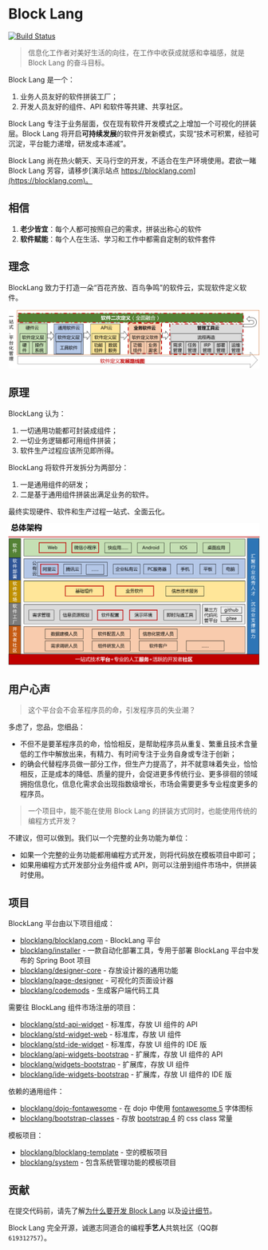 ﻿# Block Lang

[![Build Status](https://travis-ci.org/blocklang/blocklang.com.svg?branch=master)](https://travis-ci.org/blocklang/blocklang.com)

> 信息化工作者对美好生活的向往，在工作中收获成就感和幸福感，就是 Block Lang 的奋斗目标。

Block Lang 是一个：

1. 业务人员友好的软件拼装工厂；
2. 开发人员友好的组件、API 和软件等共建、共享社区。

Block Lang 专注于业务层面，仅在现有软件开发模式之上增加一个可视化的拼装层。Block Lang 将开启**可持续发展**的软件开发新模式，实现“技术可积累，经验可沉淀，平台能力递增，研发成本递减”。

Block Lang 尚在热火朝天、天马行空的开发，不适合在生产环境使用。君欲一睹 Block Lang 芳容，请移步[演示站点 https://blocklang.com](https://blocklang.com)。

## 相信

1. **老少皆宜**：每个人都可按照自己的需求，拼装出称心的软件
2. **软件赋能**：每个人在生活、学习和工作中都需自定制的软件套件

## 理念

BlockLang 致力于打造一朵“百花齐放、百鸟争鸣”的软件云，实现软件定义软件。

![Block Lang Idea](docs/spec/images/blocklang-idea.png)

## 原理

BlockLang 认为：

1. 一切通用功能都可封装成组件；
2. 一切业务逻辑都可用组件拼装；
3. 软件生产过程应该所见即所得。

BlockLang 将软件开发拆分为两部分：

1. 一是通用组件的研发；
2. 二是基于通用组件拼装出满足业务的软件。

最终实现硬件、软件和生产过程一站式、全面云化。

![Block Lang Architecture](docs/spec/images/blocklang-architecture.png)

## 用户心声

> 这个平台会不会革程序员的命，引发程序员的失业潮？

多虑了，您品，您细品：

* 不但不是要革程序员的命，恰恰相反，是帮助程序员从重复、繁重且技术含量低的工作中解放出来，有精力、有时间专注于业务自身或专注于创新；
* 的确会代替程序员做一部分工作，但生产力提高了，并不就意味着失业，恰恰相反，正是成本的降低、质量的提升，会促进更多传统行业、更多徘徊的领域拥抱信息化，信息化需求会出现指数级增长，市场会需要更多专业程度更多的程序员。

> 一个项目中，能不能在使用 Block Lang 的拼装方式同时，也能使用传统的编程方式开发？

不建议，但可以做到。我们以一个完整的业务功能为单位：

* 如果一个完整的业务功能都用编程方式开发，则将代码放在模板项目中即可；
* 如果用编程方式开发部分业务组件或 API，则可以注册到组件市场中，供拼装时使用。

## 项目

BlockLang 平台由以下项目组成：

* [blocklang/blocklang.com](https://github.com/blocklang/blocklang.com) - BlockLang 平台
* [blocklang/installer](https://github.com/blocklang/blocklang-installer) - 一款自动化部署工具，专用于部署 BlockLang 平台中发布的 Spring Boot 项目
* [blocklang/designer-core](https://github.com/blocklang/designer-core) - 存放设计器的通用功能
* [blocklang/page-designer](https://github.com/blocklang/page-designer) - 可视化的页面设计器
* [blocklang/codemods](https://github.com/blocklang/codemods) - 生成客户端代码工具

需要往 BlockLang 组件市场注册的项目：

* [blocklang/std-api-widget](https://github.com/blocklang/std-api-widget) - 标准库，存放 UI 组件的 API
* [blocklang/std-widget-web](https://github.com/blocklang/std-widget-web) - 标准库，存放 UI 组件
* [blocklang/std-ide-widget](https://github.com/blocklang/std-ide-widget) - 标准库，存放 UI 组件的 IDE 版
* [blocklang/api-widgets-bootstrap](https://github.com/blocklang/api-widgets-bootstrap) - 扩展库，存放 UI 组件的 API
* [blocklang/widgets-bootstrap](https://github.com/blocklang/widgets-bootstrap) - 扩展库，存放 UI 组件
* [blocklang/ide-widgets-bootstrap](https://github.com/blocklang/ide-widgets-bootstrap) - 扩展库，存放 UI 组件的 IDE 版

依赖的通用组件：

* [blocklang/dojo-fontawesome](https://github.com/blocklang/dojo-fontawesome) - 在 dojo 中使用 [fontawesome 5](https://fontawesome.com/) 字体图标
* [blocklang/bootstrap-classes](https://github.com/blocklang/bootstrap-classes) - 存放 [bootstrap 4](https://getbootstrap.com/) 的 css class 常量

模板项目：

* [blocklang/blocklang-template](https://github.com/blocklang/blocklang-template) - 空的模板项目
* [blocklang/system](https://github.com/blocklang/system) - 包含系统管理功能的模板项目

## 贡献

在提交代码前，请先了解[为什么要开发 Block Lang](./docs/help/why.md) 以及[设计细节](./docs/spec/program.md)。

Block Lang 完全开源，诚邀志同道合的编程**手艺人**共筑社区（QQ群 `619312757`）。
